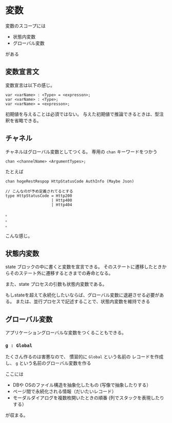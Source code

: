 # 変数

変数のスコープには

* 状態内変数
* グローバル変数

がある

## 変数宣言文

変数宣言は以下の感じ。

```
var <varName> : <Type> = <expresson>;
var <varName> : <Type>;
var <varName> = <expresson>;
```

初期値を与えることは必須ではない。
与えた初期値で推論できるときは、型注釈を省略できる。

## チャネル

チャネルはグローバル変数としてつくる。
専用の `chan` キーワードをつかう

```
chan <channelName> <ArgumentTypes>;
```

たとえば

```
chan hogeRestRespop HttpStatusCode AuthInfo (Maybe Json)

// こんなのが予め定義されてるとする
type HttpStatusCode = Http200
                    | Http400
                    | Http404

。
。
。
```

こんな感じ。


##  状態内変数

state ブロックの中に書くと変数を宣言できる。
そのステートに遷移したときからそのステート外に遷移するときまでの寿命となる。

また、state プロセスの引数も状態内変数である。

もしstateを超えて永続化したいならば、グローバル変数に退避させる必要がある。
または、並行プロセスで記述することで、状態内変数を維持できる


## グローバル変数

アプリケーショングローバルな変数をつくることもできる。

### `g : Global`

たくさん作るのは害悪なので、
慣習的に `Global` という名前の レコードを作成し、
`g` という名前のグローバル変数を作る

ここには

* DBや OSのファイル構造を抽象化したもの (写像で抽象したりする）
* ページ間で永続化される情報（だいたいレコード）
* モーダルダイアログを複数枚開いたときの順番 (列でスタックを表現したりする）

が収まる。
